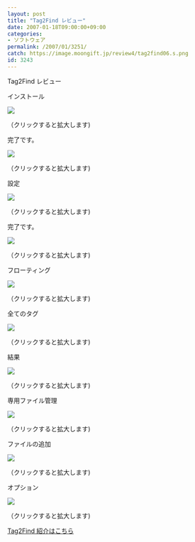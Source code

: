 ```yaml
---
layout: post
title: "Tag2Find レビュー"
date: 2007-01-18T09:00:00+09:00
categories:
- ソフトウェア
permalink: /2007/01/3251/
catch: https://image.moongift.jp/review4/tag2find06.s.png
id: 3243
---
```

Tag2Find レビュー  
<!--more-->

インストール

  

[![](https://image.moongift.jp/review4/tag2find01.s.png)](https://image.moongift.jp/review4/tag2find01.png)  
  
（クリックすると拡大します)

  

完了です。

  

[![](https://image.moongift.jp/review4/tag2find02.s.png)](https://image.moongift.jp/review4/tag2find02.png)  
  
（クリックすると拡大します)

  

設定

  

[![](https://image.moongift.jp/review4/tag2find03.s.png)](https://image.moongift.jp/review4/tag2find03.png)  
  
（クリックすると拡大します)

  

完了です。

  

[![](https://image.moongift.jp/review4/tag2find04.s.png)](https://image.moongift.jp/review4/tag2find04.png)  
  
（クリックすると拡大します)

  

フローティング

  

[![](https://image.moongift.jp/review4/tag2find05.s.png)](https://image.moongift.jp/review4/tag2find05.png)  
  
（クリックすると拡大します)

  

全てのタグ

  

[![](https://image.moongift.jp/review4/tag2find06.s.png)](https://image.moongift.jp/review4/tag2find06.png)  
  
（クリックすると拡大します)

  

結果

  

[![](https://image.moongift.jp/review4/tag2find07.s.png)](https://image.moongift.jp/review4/tag2find07.png)  
  
（クリックすると拡大します)

  

専用ファイル管理

  

[![](https://image.moongift.jp/review4/tag2find08.s.png)](https://image.moongift.jp/review4/tag2find08.png)  
  
（クリックすると拡大します)

  

ファイルの追加

  

[![](https://image.moongift.jp/review4/tag2find09.s.png)](https://image.moongift.jp/review4/tag2find09.png)  
  
（クリックすると拡大します)

  

オプション

  

[![](https://image.moongift.jp/review4/tag2find10.s.png)](https://image.moongift.jp/review4/tag2find10.png)  
  
（クリックすると拡大します)

  

[Tag2Find 紹介はこちら](http://fw.moongift.jp/intro/i-3246.html)

